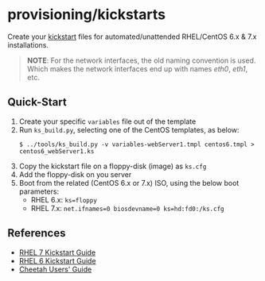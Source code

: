 # provisioning/kickstarts

Create your [kickstart](http://fedoraproject.org/wiki/Anaconda/Kickstart) files for automated/unattended
RHEL/CentOS 6.x &amp; 7.x installations.

> **NOTE**: For the network interfaces, the old naming convention is used. Which makes the network
> interfaces end up with names *eth0*, *eth1*, etc.


## Quick-Start

 1. Create your specific `variables` file out of the template
 2. Run `ks_build.py`, selecting one of the CentOS templates, as below:
    ~~~
    $ ../tools/ks_build.py -v variables-webServer1.tmpl centos6.tmpl > centos6_webServer1.ks
    ~~~
 3. Copy the kickstart file on a floppy-disk (image) as `ks.cfg`
 4. Add the floppy-disk on you server
 5. Boot from the related (CentOS 6.x or 7.x) ISO, using the below boot parameters:
    + RHEL 6.x: `ks=floppy`
    + RHEL 7.x: `net.ifnames=0 biosdevname=0 ks=hd:fd0:/ks.cfg`


## References

 - [RHEL 7 Kickstart Guide](https://access.redhat.com/documentation/en-us/red_hat_enterprise_linux/7/html/installation_guide/chap-kickstart-installations)
 - [RHEL 6 Kickstart Guide](https://access.redhat.com/documentation/en-US/Red_Hat_Enterprise_Linux/6/html/Installation_Guide/s1-kickstart2-options.html)
 - [Cheetah Users' Guide](http://www.cheetahtemplate.org/docs/users_guide_html)
